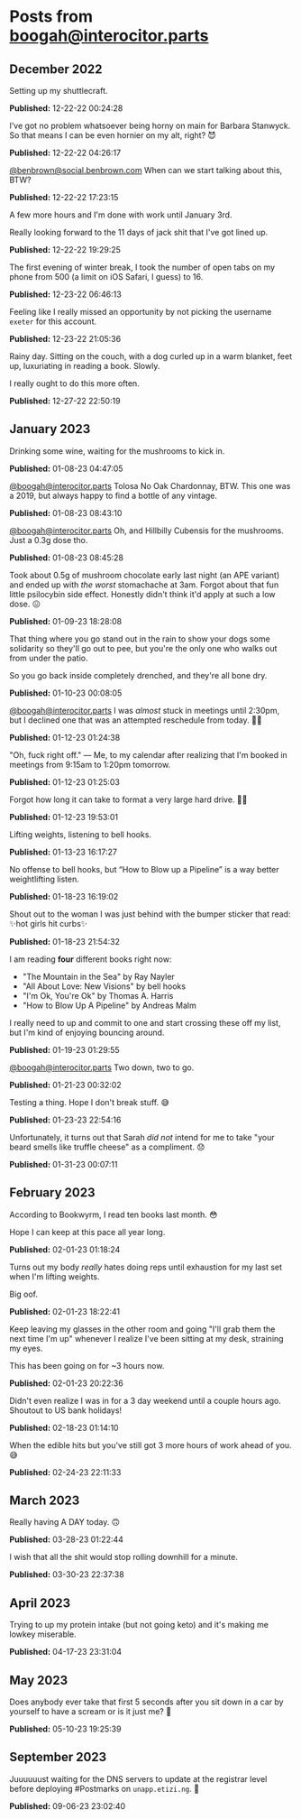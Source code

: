 # Posts from boogah@interocitor.parts


## December 2022


Setting up my shuttlecraft.

**Published:** 12-22-22 00:24:28


I’ve got no problem whatsoever being horny on main for Barbara Stanwyck. So that means I can be even hornier on my alt, right? 😈

**Published:** 12-22-22 04:26:17


[@benbrown@social.benbrown.com](https://social.benbrown.com/) When can we start talking about this, BTW?

**Published:** 12-22-22 17:23:15


A few more hours and I'm done with work until January 3rd.


Really looking forward to the 11 days of jack shit that I've got lined up.

**Published:** 12-22-22 19:29:25


The first evening of winter break, I took the number of open tabs on my phone from 500 (a limit on iOS Safari, I guess) to 16.

**Published:** 12-23-22 06:46:13


Feeling like I really missed an opportunity by not picking the username `exeter` for this account.

**Published:** 12-23-22 21:05:36


Rainy day. Sitting on the couch, with a dog curled up in a warm blanket, feet up, luxuriating in reading a book. Slowly.


I really ought to do this more often.

**Published:** 12-27-22 22:50:19

## January 2023


Drinking some wine, waiting for the mushrooms to kick in.

**Published:** 01-08-23 04:47:05


[@boogah@interocitor.parts](https://interocitor.parts/) Tolosa No Oak Chardonnay, BTW. This one was a 2019, but always happy to find a bottle of any vintage.

**Published:** 01-08-23 08:43:10


[@boogah@interocitor.parts](https://interocitor.parts/) Oh, and Hillbilly Cubensis for the mushrooms. Just a 0.3g dose tho.

**Published:** 01-08-23 08:45:28


Took about 0.5g of mushroom chocolate early last night (an APE variant) and ended up with *the worst* stomachache at 3am. Forgot about that fun little psilocybin side effect. Honestly didn't think it'd apply at such a low dose. 😖

**Published:** 01-09-23 18:28:08


That thing where you go stand out in the rain to show your dogs some solidarity so they'll go out to pee, but you're the only one who walks out from under the patio.


So you go back inside completely drenched, and they're all bone dry.

**Published:** 01-10-23 00:08:05


[@boogah@interocitor.parts](https://interocitor.parts/) I was *almost* stuck in meetings until 2:30pm, but I declined one that was an attempted reschedule from today. 😵‍💫

**Published:** 01-12-23 01:24:38


"Oh, fuck right off." — Me, to my calendar after realizing that I'm booked in meetings from 9:15am to 1:20pm tomorrow.

**Published:** 01-12-23 01:25:03


Forgot how long it can take to format a very large hard drive. 😵‍💫

**Published:** 01-12-23 19:53:01


Lifting weights, listening to bell hooks.

**Published:** 01-13-23 16:17:27


No offense to bell hooks, but “How to Blow up a Pipeline” is a way better weightlifting listen.

**Published:** 01-18-23 16:19:02


Shout out to the woman I was just behind with the bumper sticker that read: ✨hot girls hit curbs✨

**Published:** 01-18-23 21:54:32


I am reading **four** different books right now:


* "The Mountain in the Sea" by Ray Nayler
* "All About Love: New Visions" by bell hooks
* "I'm Ok, You're Ok" by Thomas A. Harris
* "How to Blow Up A Pipeline" by Andreas Malm


I really need to up and commit to one and start crossing these off my list, but I'm kind of enjoying bouncing around.

**Published:** 01-19-23 01:29:55


[@boogah@interocitor.parts](https://interocitor.parts/) Two down, two to go.

**Published:** 01-21-23 00:32:02


Testing a thing. Hope I don't break stuff. 😅

**Published:** 01-23-23 22:54:16


Unfortunately, it turns out that Sarah *did not* intend for me to take "your beard smells like truffle cheese" as a compliment. 😞

**Published:** 01-31-23 00:07:11

## February 2023


According to Bookwyrm, I read ten books last month. 😳


Hope I can keep at this pace all year long.

**Published:** 02-01-23 01:18:24


Turns out my body *really* hates doing reps until exhaustion for my last set when I'm lifting weights.


Big oof.

**Published:** 02-01-23 18:22:41


Keep leaving my glasses in the other room and going "I'll grab them the next time I'm up" whenever I realize I've been sitting at my desk, straining my eyes.


This has been going on for ~3 hours now.

**Published:** 02-01-23 20:22:36


Didn't even realize I was in for a 3 day weekend until a couple hours ago. Shoutout to US bank holidays!

**Published:** 02-18-23 01:14:10


When the edible hits but you've still got 3 more hours of work ahead of you. 😅

**Published:** 02-24-23 22:11:33

## March 2023


Really having A DAY today. 🙃

**Published:** 03-28-23 01:22:44


I wish that all the shit would stop rolling downhill for a minute.

**Published:** 03-30-23 22:37:38

## April 2023


Trying to up my protein intake (but not going keto) and it's making me lowkey miserable.

**Published:** 04-17-23 23:31:04

## May 2023


Does anybody ever take that first 5 seconds after you sit down in a car by yourself to have a scream or is it just me? 😬

**Published:** 05-10-23 19:25:39

## September 2023


Juuuuuust waiting for the DNS servers to update at the registrar level before deploying #Postmarks on `unapp.etizi.ng`. 🤫

**Published:** 09-06-23 23:02:40


